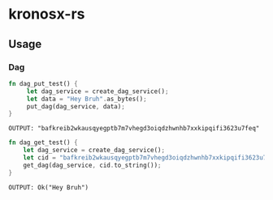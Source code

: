 # kronosx-rs


## Usage

### Dag 

```rust
fn dag_put_test() {
     let dag_service = create_dag_service();
     let data = "Hey Bruh".as_bytes();
     put_dag(dag_service, data);
}
````
````
OUTPUT: "bafkreib2wkausqyegptb7m7vhegd3oiqdzhwnhb7xxkipqifi3623u7feq"
````

```rust
fn dag_get_test() {
    let dag_service = create_dag_service();
    let cid = "bafkreib2wkausqyegptb7m7vhegd3oiqdzhwnhb7xxkipqifi3623u7feq";
    get_dag(dag_service, cid.to_string());
}
````

````
OUTPUT: Ok("Hey Bruh")
````
